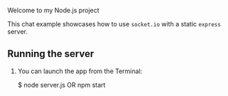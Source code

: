 Welcome to my Node.js project

This chat example showcases how to use `socket.io` with a static `express` server.

## Running the server
1) You can launch the app from the Terminal:

    $ node server.js OR npm start
